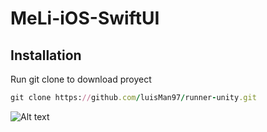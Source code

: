 # MeLi-iOS-SwiftUI

## Installation
Run git clone to download proyect

```ruby
git clone https://github.com/luisMan97/runner-unity.git
```

![Alt text](/Resources/running.gif "running")
